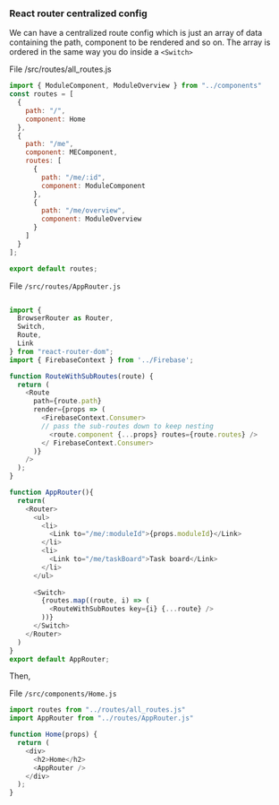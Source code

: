 ### React router centralized config

We can have a centralized route config which is just an array of data containing the path, component to be rendered and so on.
The array is ordered in the same way you do inside a `<Switch>`

File /src/routes/all_routes.js

```js
import { ModuleComponent, ModuleOverview } from "../components"
const routes = [
  {
    path: "/",
    component: Home
  },
  {
    path: "/me",
    component: MEComponent,
    routes: [
      {
        path: "/me/:id",
        component: ModuleComponent
      },
      {
        path: "/me/overview",
        component: ModuleOverview
      }
    ]
  }
];

export default routes;

```

File `/src/routes/AppRouter.js`

```js

import {
  BrowserRouter as Router,
  Switch,
  Route,
  Link
} from "react-router-dom";
import { FirebaseContext } from '../Firebase';

function RouteWithSubRoutes(route) {
  return (
    <Route
      path={route.path}
      render={props => (
        <FirebaseContext.Consumer>
        // pass the sub-routes down to keep nesting
          <route.component {...props} routes={route.routes} />
        </ FirebaseContext.Consumer>
      )}
    />
  );
}

function AppRouter(){
  return(
    <Router>
      <ul>
        <li>
          <Link to="/me/:moduleId">{props.moduleId}</Link>
        </li>
        <li>
          <Link to="/me/taskBoard">Task board</Link>
        </li>
      </ul>
      
      <Switch>
        {routes.map((route, i) => (
          <RouteWithSubRoutes key={i} {...route} />
        ))}
      </Switch>
    </Router>
  )
}
export default AppRouter;

```

Then,

File `/src/components/Home.js`

```js
import routes from "../routes/all_routes.js"
import AppRouter from "../routes/AppRouter.js"

function Home(props) {
  return (
    <div>
      <h2>Home</h2>
      <AppRouter />
    </div>
  );
}

```
